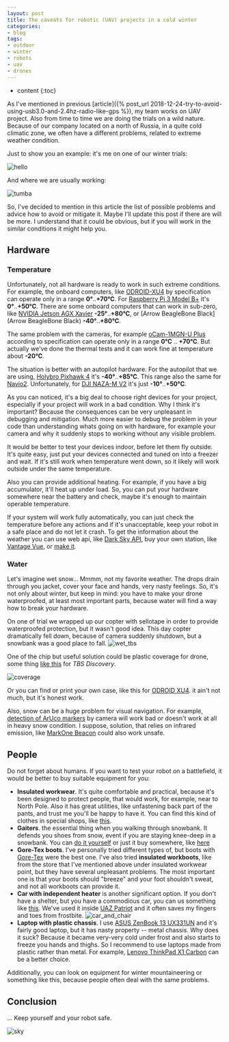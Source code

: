 ```yaml
---
layout: post
title: The caveats for robotic (UAV) projects in a cold winter
categories:
- blog
tags:
- outdoor
- winter
- robots
- uav
- drones
---
```


* content
{:toc}

As I've mentioned in previous [article]({% post_url 2018-12-24-try-to-avoid-using-usb3.0-and-2.4hz-radio-like-gps %}), my team works on UAV project. Also from time to time we are doing the trials on a wild nature.
Because of our company located on a north of Russia, in a quite cold climatic zone, we often have a different problems, related to extreme weather condition.

Just to show you an example: it's me on one of our winter trials:

![hello](/assets/images/robotics-and-uav-projects-cold-weather/hello.jpg)

And where we are usually working:

![tumba](/assets/images/robotics-and-uav-projects-cold-weather/tumba.jpg)

So, I've decided to mention in this article the list of possible problems and advice how to avoid or mitigate it. Maybe I'll update this post if there are will be more. I understand that it could be obvious, but if you will work in the similar conditions it might help you.

## Hardware

### Temperature

Unfortunately, not all hardware is ready to work in such extreme conditions. For example, the onboard computers, like [ODROID-XU4](https://forum.odroid.com/viewtopic.php?t=20864) by specification can operate only in a range **0°**..**+70°C**. For [Raspberry Pi 3 Model B+](https://static.raspberrypi.org/files/product-briefs/Raspberry-Pi-Model-Bplus-Product-Brief.pdf) it's **0°**..**+50°C**. There are some onboard computers that can work in sub-zero, like [NVIDIA Jetson AGX Xavier](https://devblogs.nvidia.com/nvidia-jetson-agx-xavier-32-teraops-ai-robotics/) **-25°**..**+80°C**, or [Arrow BeagleBone Black](Arrow BeagleBone Black) **-40°**..**+80°C**.

The same problem with the cameras, for example [oCam-1MGN-U Plus](https://www.hardkernel.com/shop/ocam-1mgn-u-plus-1mp-usb3-0-mono-global-shutter/) according to specification can operate only in a range **0°C** .. **+70°C**. But actually we've done the thermal tests and it can work fine at temperature about **-20°C**.

The situation is better with an autopilot hardware. For the autopilot that we are using, [Holybro Pixhawk 4](https://docs.px4.io/en/flight_controller/pixhawk4.html) it's **-40°**..**+85°C**. This range also the same for [Navio2](https://store.emlid.com/product/navio2/). Unfortunately, for [DJI NAZA-M V2](https://www.dji.com/naza-m-v2/spec_v1-doc) it's just **-10°**..**+50°C**.

As you can noticed, it's a big deal to choose right devices for your project, especially if your project will work in a bad condition. Why I think it's important? Because the consequences can be very unpleasant in debugging and mitigation. Much more easier to debug the problem in your code than understanding whats going on with hardware, for example your camera and why it suddenly stops to working without any visible problem.

It would be better to test your devices indoor, before let them fly outside. It's quite easy, just put your devices connected and tuned on into a freezer and wait. If it's still work when temperature went down, so it likely will work outside under the same temperature.

Also you can provide additional heating. For example, if you have a big accumulator, it'll heat up under load. So, you can put your hardware somewhere near the battery and check, maybe it's enough to maintain operable temperature.

If your system will work fully automatically, you can just check the temperature before any actions and if it's unacceptable, keep your robot in a safe place and do not let it crash. To get the information about the weather you can use web api, like [Dark Sky API](https://darksky.net/dev), buy your own station, like [Vantage Vue](https://www.davisinstruments.com/solution/vantage-vue/), or [make it](https://www.instructables.com/id/Complete-DIY-Raspberry-Pi-Weather-Station-with-Sof/).


### Water

Let's imagine wet snow... Mmmm, not my favorite weather. The drops drain through you jacket, cover your face and hands, very nasty feelings.
So, it's not only about winter, but keep in mind: you have to make your drone waterproofed, at least most important parts, because water will find a way how to break your hardware.

On one of trial we wrapped up our copter with sellotape in order to provide waterproofed protection, but it wasn't good idea. This day copter dramatically fell down, because of camera suddenly shutdown, but a snowbank was a good place to fall.
![wet_tbs](/assets/images/robotics-and-uav-projects-cold-weather/wet_tbs.jpg)

One of the chip but useful solution could be plastic coverage for drone, some thing [like this](https://www.ebay.ie/itm/201379747797) for *TBS Discovery*.

![coverage](/assets/images/robotics-and-uav-projects-cold-weather/tbs-cover.jpg)

Or you can find or print your own case, like this for [ODROID XU4](https://www.thingiverse.com/thing:3225094). it ain't not much, but it's honest work.

Also, snow can be a huge problem for visual navigation. For example, [detection of ArUco markers](https://docs.opencv.org/4.0.0/d5/dae/tutorial_aruco_detection.html) by camera will work bad or doesn't work at all in heavy snow condition. I suppose, solution, that relies on infrared emission, like [MarkOne Beacon](https://irlock.com/products/markone-beacon-v2-0) could also work unsafe.

## People

Do not forget about humans. If you want to test your robot on a battlefield, it would be better to buy suitable equipment for you:
* **Insulated workwear**. It's quite comfortable and practical, because it's been designed to protect people, that would work, for example, near to North Pole. Also it has great utilities, like unfastening back part of the pants, and trust me you'll be happy to have it. You can find this kind of clothes in special shops, like [this](https://en.vostok.ru/catalog/).
* **Gaiters**. the essential thing when you walking through snowbank. It defends you shoes from snow, event if you are staying knee-deep in a snowbank. You can [do it yourself](https://www.survivalkit.com/blog/diy-simple-but-very-effective-hiking-gaiters/) or just it buy somewhere, like [here](https://www.berghaus.com/on/demandware.store/Sites-brggbgbp-Site/en_MU/GeoShow-Product?pid=433091)
* **Gore-Tex boots**. I've personally tried different types of, but boots with [Gore-Tex](https://en.wikipedia.org/wiki/Gore-Tex) were the best one. I've also tried **insulated workboots**, like from the store that I've mentioned above under insulated workwear point, but they have several unpleasant problems. The most important one is that your boots should "breeze" and your foot shouldn't sweat, and not all workboots can provide it.
* **Car with independent heater** is another significant option. If you don't have a shelter, but you have a commodious car, you can us something like [this](http://www.branoslovakia.sk/en/index.php?id=30). We've used it inside [UAZ Patriot](https://uaz.global/cars/suv/upgraded-patriot) and it often saves my fingers and toes from frostbite. ![car_and_chair](/assets/images/robotics-and-uav-projects-cold-weather/car_and_chair.jpg)
* **Laptop with plastic chassis**. I use [ASUS ZenBook 13 UX331UN](https://www.asus.com/us/Laptops/ASUS-ZenBook-13-UX331UN/) and it's fairly good laptop, but it has nasty property -- metal chassis. Why does it suck? Because it became very-very cold under frost and also starts to freeze you hands and thighs. So I recommend to use laptops made from plastic rather than metal. For example, [Lenovo ThinkPad X1 Carbon](https://www.lenovo.com/us/en/laptops/thinkpad/thinkpad-x/ThinkPad-X1-Carbon-6th-Gen/p/22TP2TXX16G) can be a better choice.

Additionally, you can look on equipment for winter mountaineering or something like this, because people often deal with the same problems.

## Conclusion

...
Keep yourself and your robot safe.

![sky](/assets/images/robotics-and-uav-projects-cold-weather/sky.jpg)
